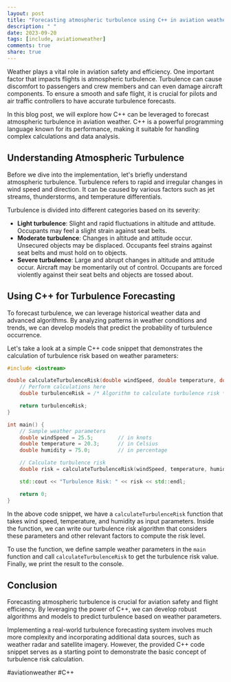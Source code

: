 ```yaml
---
layout: post
title: "Forecasting atmospheric turbulence using C++ in aviation weather"
description: " "
date: 2023-09-20
tags: [include, aviationweather]
comments: true
share: true
---
```


Weather plays a vital role in aviation safety and efficiency. One important factor that impacts flights is atmospheric turbulence. Turbulence can cause discomfort to passengers and crew members and can even damage aircraft components. To ensure a smooth and safe flight, it is crucial for pilots and air traffic controllers to have accurate turbulence forecasts.

In this blog post, we will explore how C++ can be leveraged to forecast atmospheric turbulence in aviation weather. C++ is a powerful programming language known for its performance, making it suitable for handling complex calculations and data analysis.

## Understanding Atmospheric Turbulence

Before we dive into the implementation, let's briefly understand atmospheric turbulence. Turbulence refers to rapid and irregular changes in wind speed and direction. It can be caused by various factors such as jet streams, thunderstorms, and temperature differentials.

Turbulence is divided into different categories based on its severity:

- **Light turbulence**: Slight and rapid fluctuations in altitude and attitude. Occupants may feel a slight strain against seat belts.
- **Moderate turbulence**: Changes in altitude and attitude occur. Unsecured objects may be displaced. Occupants feel strains against seat belts and must hold on to objects.
- **Severe turbulence**: Large and abrupt changes in altitude and attitude occur. Aircraft may be momentarily out of control. Occupants are forced violently against their seat belts and objects are tossed about.

## Using C++ for Turbulence Forecasting

To forecast turbulence, we can leverage historical weather data and advanced algorithms. By analyzing patterns in weather conditions and trends, we can develop models that predict the probability of turbulence occurrence.

Let's take a look at a simple C++ code snippet that demonstrates the calculation of turbulence risk based on weather parameters:

```cpp
#include <iostream>

double calculateTurbulenceRisk(double windSpeed, double temperature, double humidity) {
    // Perform calculations here
    double turbulenceRisk = /* Algorithm to calculate turbulence risk */;

    return turbulenceRisk;
}

int main() {
    // Sample weather parameters
    double windSpeed = 25.5;        // in knots
    double temperature = 20.3;      // in Celsius
    double humidity = 75.0;         // in percentage

    // Calculate turbulence risk
    double risk = calculateTurbulenceRisk(windSpeed, temperature, humidity);

    std::cout << "Turbulence Risk: " << risk << std::endl;

    return 0;
}
```

In the above code snippet, we have a `calculateTurbulenceRisk` function that takes wind speed, temperature, and humidity as input parameters. Inside the function, we can write our turbulence risk algorithm that considers these parameters and other relevant factors to compute the risk level.

To use the function, we define sample weather parameters in the `main` function and call `calculateTurbulenceRisk` to get the turbulence risk value. Finally, we print the result to the console.

## Conclusion

Forecasting atmospheric turbulence is crucial for aviation safety and flight efficiency. By leveraging the power of C++, we can develop robust algorithms and models to predict turbulence based on weather parameters.

Implementing a real-world turbulence forecasting system involves much more complexity and incorporating additional data sources, such as weather radar and satellite imagery. However, the provided C++ code snippet serves as a starting point to demonstrate the basic concept of turbulence risk calculation.

#aviationweather #C++